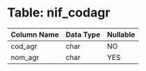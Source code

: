 # Table: nif_codagr

| Column Name | Data Type | Nullable |
|-------------|-----------|----------|
| cod_agr | char | NO |
| nom_agr | char | YES |

